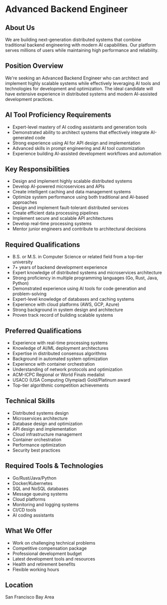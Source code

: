 # Advanced Backend Engineer

## About Us
We are building next-generation distributed systems that combine traditional backend engineering with modern AI capabilities. Our platform serves millions of users while maintaining high performance and reliability.

## Position Overview
We're seeking an Advanced Backend Engineer who can architect and implement highly scalable systems while effectively leveraging AI tools and technologies for development and optimization. The ideal candidate will have extensive experience in distributed systems and modern AI-assisted development practices.

## AI Tool Proficiency Requirements
- Expert-level mastery of AI coding assistants and generation tools
- Demonstrated ability to architect systems that effectively integrate AI-generated code
- Strong experience using AI for API design and implementation
- Advanced skills in prompt engineering and AI tool customization
- Experience building AI-assisted development workflows and automation

## Key Responsibilities
- Design and implement highly scalable distributed systems
- Develop AI-powered microservices and APIs
- Create intelligent caching and data management systems
- Optimize system performance using both traditional and AI-based approaches
- Design and implement fault-tolerant distributed services
- Create efficient data processing pipelines
- Implement secure and scalable API architectures
- Develop real-time processing systems
- Mentor junior engineers and contribute to architectural decisions

## Required Qualifications
- B.S. or M.S. in Computer Science or related field from a top-tier university
- 7+ years of backend development experience
- Expert knowledge of distributed systems and microservices architecture
- Strong proficiency in multiple programming languages (Go, Rust, Java, Python)
- Demonstrated experience using AI tools for code generation and problem-solving
- Expert-level knowledge of databases and caching systems
- Experience with cloud platforms (AWS, GCP, Azure)
- Strong background in system design and architecture
- Proven track record of building scalable systems

## Preferred Qualifications
- Experience with real-time processing systems
- Knowledge of AI/ML deployment architectures
- Expertise in distributed consensus algorithms
- Background in automated system optimization
- Experience with container orchestration
- Understanding of network protocols and optimization
- ACM-ICPC Regional or World Finals medalist
- USACO (USA Computing Olympiad) Gold/Platinum award
- Top-tier algorithmic competition achievements

## Technical Skills
- Distributed systems design
- Microservices architecture
- Database design and optimization
- API design and implementation
- Cloud infrastructure management
- Container orchestration
- Performance optimization
- Security best practices

## Required Tools & Technologies
- Go/Rust/Java/Python
- Docker/Kubernetes
- SQL and NoSQL databases
- Message queuing systems
- Cloud platforms
- Monitoring and logging systems
- CI/CD tools
- AI coding assistants

## What We Offer
- Work on challenging technical problems
- Competitive compensation package
- Professional development budget
- Latest development tools and resources
- Health and retirement benefits
- Flexible working hours

## Location
San Francisco Bay Area
